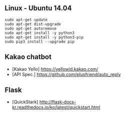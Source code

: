 ## Linux - Ubuntu 14.04

```
sudo apt-get update
sudo apt-get dist-upgrade
sudo apt-get autoremove
sudo apt-get install -y python3
sudo apt-get install -y python3-pip
sudo pip3 install --upgrade pip
```

## Kakao chatbot
- [Kakao Yello] https://yellowid.kakao.com/
- [API Spec.] https://github.com/plusfriend/auto_reply


## Flask
- [QuickStark] http://flask-docs-kr.readthedocs.io/ko/latest/quickstart.html

